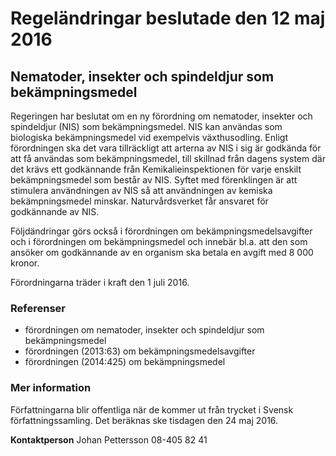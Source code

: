 # Regeländringar beslutade den 12 maj 2016

## Nematoder, insekter och spindeldjur som bekämpningsmedel

Regeringen har beslutat om en ny förordning om nematoder, insekter och spindeldjur (NIS) som bekämpningsmedel. NIS kan användas som biologiska bekämpningsmedel vid exempelvis växthusodling. Enligt förordningen ska det vara tillräckligt att arterna av NIS i sig är godkända för att få användas som bekämpningsmedel, till skillnad från dagens system där det krävs ett godkännande från Kemikalieinspektionen för varje enskilt bekämpningsmedel som består av NIS. Syftet med förenklingen är att stimulera användningen av NIS så att användningen av kemiska bekämpningsmedel minskar. Naturvårdsverket får ansvaret för godkännande av NIS.

Följdändringar görs också i förordningen om bekämpningsmedelsavgifter och i förordningen om bekämpningsmedel och innebär bl.a. att den som ansöker om godkännande av en organism ska betala en avgift med 8 000 kronor.

Förordningarna träder i kraft den 1 juli 2016\.

### Referenser

* förordningen om nematoder, insekter och spindeldjur som bekämpningsmedel
* förordningen (2013:63\) om bekämpningsmedelsavgifter
* förordningen (2014:425\) om bekämpningsmedel

### Mer information

Författningarna blir offentliga när de kommer ut från trycket i Svensk författningssamling. Det beräknas ske tisdagen den 24 maj 2016\.

**Kontaktperson**
Johan Pettersson 08\-405 82 41
